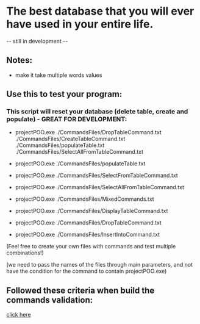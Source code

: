 # The best database that you will ever have used in your entire life. 

-- still in development --

Notes:
--------------
* make it take multiple words values


## Use this to test your program:
### This script will reset your database (delete table, create and populate) - GREAT FOR DEVELOPMENT:
* projectPOO.exe ./CommandsFiles/DropTableCommand.txt ./CommandsFiles/CreateTableCommand.txt ./CommandsFiles/populateTable.txt ./CommandsFiles/SelectAllFromTableCommand.txt

* projectPOO.exe ./CommandsFiles/populateTable.txt

* projectPOO.exe ./CommandsFiles/SelectFromTableCommand.txt

* projectPOO.exe ./CommandsFiles/SelectAllFromTableCommand.txt

* projectPOO.exe ./CommandsFiles/MixedCommands.txt

* projectPOO.exe ./CommandsFiles/DisplayTableCommand.txt

* projectPOO.exe ./CommandsFiles/DropTableCommand.txt

* projectPOO.exe ./CommandsFiles/InsertIntoCommand.txt

(Feel free to create your own files with commands and test multiple combinations!)

(we need to pass the names of the files through main parameters, and not have the condition for the command to contain projectPOO.exe)

## Followed these criteria when build the commands validation:
[click here](https://docs.google.com/document/u/0/d/e/2PACX-1vQQbvjkD_XKvMmf9Fhv69GM0iGMbpZUYIJDF4BwZvlO0gh3ykiG84ygpwOQYyRdLvjD3SSFA5lWBhwZ/pub)
